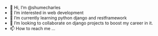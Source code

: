 - 👋 Hi, I’m @shumecharles
- 👀 I’m interested in web development
- 🌱 I’m currently learning python django and restframework
- 💞️ I’m looking to collaborate on django projects to boost my career in it.
- 📫 How to reach me ...

<!---
shumecharles/shumecharles is a ✨ special ✨ repository because its `README.md` (this file) appears on your GitHub profile.
You can click the Preview link to take a look at your changes.
--->
